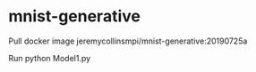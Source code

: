 # mnist-generative
Pull docker image
jeremycollinsmpi/mnist-generative:20190725a

Run python Model1.py
